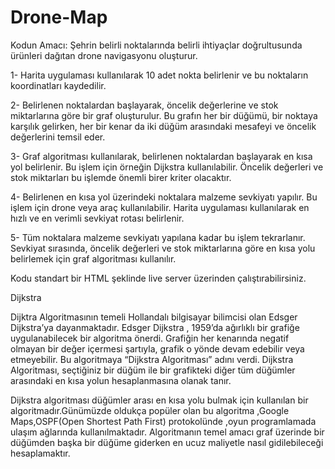 # Drone-Map

Kodun Amacı: Şehrin belirli noktalarında belirli ihtiyaçlar doğrultusunda ürünleri dağıtan drone navigasyonu oluşturur.

1- Harita uygulaması kullanılarak 10 adet nokta belirlenir ve bu noktaların koordinatları kaydedilir.

2- Belirlenen noktalardan başlayarak, öncelik değerlerine ve stok miktarlarına göre bir graf oluşturulur. Bu grafın her bir düğümü, bir noktaya karşılık gelirken, her bir kenar da iki düğüm arasındaki mesafeyi ve öncelik değerlerini temsil eder.

3- Graf algoritması kullanılarak, belirlenen noktalardan başlayarak en kısa yol belirlenir. Bu işlem için örneğin Dijkstra kullanılabilir. Öncelik değerleri ve stok miktarları bu işlemde önemli birer kriter olacaktır.

4- Belirlenen en kısa yol üzerindeki noktalara malzeme sevkiyatı yapılır. Bu işlem için drone veya araç kullanılabilir. Harita uygulaması kullanılarak en hızlı ve en verimli sevkiyat rotası belirlenir.

5- Tüm noktalara malzeme sevkiyatı yapılana kadar bu işlem tekrarlanır. Sevkiyat sırasında, öncelik değerleri ve stok miktarlarına göre en kısa yolu belirlemek için graf algoritması kullanılır.

Kodu standart bir HTML şeklinde live server üzerinden çalıştırabilirsiniz.


Dijkstra

Dijktra Algoritmasının temeli Hollandalı bilgisayar bilimcisi olan Edsger Dijkstra’ya dayanmaktadır.  Edsger Dijkstra , 1959’da ağırlıklı bir grafiğe uygulanabilecek bir algoritma önerdi. Grafiğin her kenarında negatif olmayan bir değer içermesi şartıyla, grafik o yönde devam edebilir veya etmeyebilir. Bu algoritmaya “Dijkstra Algoritması” adını verdi. Dijkstra Algoritması, seçtiğiniz bir düğüm ile bir grafikteki diğer tüm düğümler arasındaki en kısa yolun hesaplanmasına olanak tanır.

Dijkstra  algoritması düğümler arası en kısa yolu bulmak için kullanılan bir algoritmadır.Günümüzde oldukça popüler olan bu algoritma ,Google Maps,OSPF(Open Shortest Path First) protokolünde ,oyun programlamada ulaşım ağlarında kullanılmaktadır.
Algoritmanın temel amacı graf üzerinde bir düğümden başka bir düğüme giderken en ucuz maliyetle nasıl gidilebileceği hesaplamaktır.
